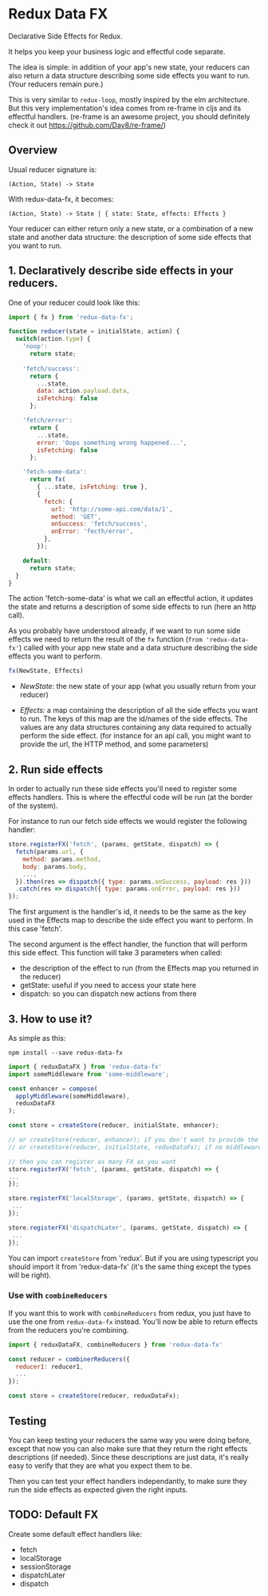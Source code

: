 # Redux Data FX 

Declarative Side Effects for Redux.

It helps you keep your business logic and effectful code separate.

The idea is simple: in addition of your app's new state, your reducers can also return a data structure describing some side effects you want to run. (Your reducers remain pure.)
 
This is very similar to `redux-loop`, mostly inspired by the elm architecture. But this very implementation's idea comes from re-frame in cljs and its effectful handlers. (re-frame is an awesome project, you should definitely check it out https://github.com/Day8/re-frame/)

## Overview

Usual reducer signature is:

```(Action, State) -> State```

With redux-data-fx, it becomes:

```(Action, State) -> State | { state: State, effects: Effects }```

Your reducer can either return only a new state, or a combination of a new state and another data structure: the description of some side effects that you want to run.

## 1. Declaratively describe side effects in your reducers.

One of your reducer could look like this:

```javascript
import { fx } from 'redux-data-fx';

function reducer(state = initialState, action) {
  switch(action.type) {
    'noop': 
      return state;
    
    'fetch/success': 
      return { 
        ...state, 
        data: action.payload.data, 
        isFetching: false 
      };

    'fetch/error': 
      return { 
        ...state, 
        error: 'Oops something wrong happened...',
        isFetching: false 
      };

    'fetch-some-data':
      return fx(
        { ...state, isFetching: true },
        {
          fetch: {
            url: 'http://some-api.com/data/1',
            method: 'GET',
            onSuccess: 'fetch/success',
            onError: 'fecth/error',
          },
        });

    default:
      return state;
  }
}
```

The action 'fetch-some-data' is what we call an effectful action, it updates the state and returns a description of some side effects to run (here an http call).

As you probably have understood already, if we want to run some side effects we need to return the result of the `fx` function (```from 'redux-data-fx'```) called with your app new state and a data structure describing the side effects you want to perform.


```javascript
fx(NewState, Effects)
```

- *NewState:* the new state of your app (what you usually return from your reducer)

- *Effects:* a map containing the description of all the side effects you want to run. The keys of this map are the id/names of the side effects. The values are any data structures containing any data required to actually perform the side effect. (for instance for an api call, you might want to provide the url, the HTTP method, and some parameters)

## 2. Run side effects

In order to actually run these side effects you'll need to register some effects handlers. This is where the effectful code will be run (at the border of the system).

For instance to run our fetch side effects we would register the following handler:

```javascript
store.registerFX('fetch', (params, getState, dispatch) => {
  fetch(params.url, {
    method: params.method,
    body: params.body,
    ...,
  }).then(res => dispatch({ type: params.onSuccess, payload: res }))
  .catch(res => dispatch({ type: params.onError, payload: res }))
});
```

The first argument is the handler's id, it needs to be the same as the key used in the Effects map to describe the side effect you want to perform. In this case 'fetch'.

The second argument is the effect handler, the function that will perform this side effect.
This function will take 3 parameters when called:
- the description of the effect to run (from the Effects map you returned in the reducer)
- getState: useful if you need to access your state here
- dispatch: so you can dispatch new actions from there

## 3. How to use it?

As simple as this:

```npm install --save redux-data-fx```

```javascript
import { reduxDataFX } from 'redux-data-fx'
import someMiddleware from 'some-middleware';

const enhancer = compose(
  applyMiddleware(someMiddleware),
  reduxDataFX
);

const store = createStore(reducer, initialState, enhancer);

// or createStore(reducer, enhancer); if you don't want to provide the initialState here
// or createStore(reducer, initialState, reduxDataFx); if no middleware

// then you can register as many FX as you want
store.registerFX('fetch', (params, getState, dispatch) => {
...
});

store.registerFX('localStorage', (params, getState, dispatch) => {
 ...
});

store.registerFX('dispatchLater', (params, getState, dispatch) => {
 ...
});
```

You can import ```createStore``` from 'redux'. But if you are using typescript you should import it from 'redux-data-fx' (it's the same thing except the types will be right).

### Use with ```combineReducers```

If you want this to work with ```combineReducers``` from redux, you just have to use the one from ```redux-data-fx``` instead. You'll now be able to return effects from the reducers you're combining.

```javascript
import { reduxDataFX, combineReducers } from 'redux-data-fx'

const reducer = combinerReducers({
  reducer1: reducer1,
  ...
});

const store = createStore(reducer, reduxDataFx);
```

## Testing

You can keep testing your reducers the same way you were doing before, except that now you can also make sure that they return the right effects descriptions (if needed). Since these descriptions are just data, it's really easy to verify that they are what you expect them to be.

Then you can test your effect handlers independantly, to make sure they run the  side effects as expected given the right inputs.

## TODO: Default FX

Create some default effect handlers like: 
- fetch
- localStorage
- sessionStorage
- dispatchLater
- dispatch